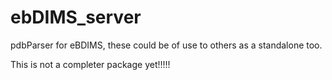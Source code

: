 # ebDIMS_server
pdbParser for eBDIMS, these could be of use to others as a standalone too.

This is not a completer package yet!!!!!
